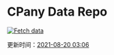 # CPany Data Repo

[![Fetch data](https://github.com/yjl9903/CPany/actions/workflows/fetch.yml/badge.svg)](https://github.com/yjl9903/CPany/actions/workflows/fetch.yml)

<!-- START_SECTION: update_time -->
更新时间：[2021-08-20 03:06](https://www.timeanddate.com/worldclock/fixedtime.html?msg=Fetch+data&iso=20210820T030620&p1=237)
<!-- END_SECTION: update_time -->
